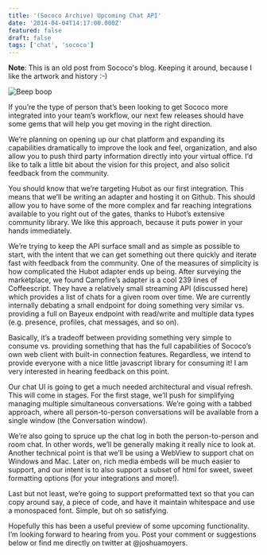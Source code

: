 ```yaml
---
title: '(Sococo Archive) Upcoming Chat API'
date: '2014-04-04T14:17:00.000Z'
featured: false
draft: false
tags: ['chat', 'sococo']
---
```


**Note**: This is an old post from Sococo's blog. Keeping it around, because I
like the artwork and history :-)

![Beep boop](./assets/XxexkxX.png)

If you’re the type of person that’s been looking to get Sococo more integrated
into your team’s workflow, our next few releases should have some gems that will
help you get moving in the right direction.

We’re planning on opening up our chat platform and expanding its capabilities
dramatically to improve the look and feel, organization, and also allow you to
push third party information directly into your virtual office. I’d like to talk
a little bit about the vision for this project, and also solicit feedback from
the community.

You should know that we’re targeting Hubot as our first integration. This means
that we’ll be writing an adapter and hosting it on Github. This should allow you
to have some of the more complex and far reaching integrations available to you
right out of the gates, thanks to Hubot’s extensive community library. We like
this approach, because it puts power in your hands immediately.

We’re trying to keep the API surface small and as simple as possible to start,
with the intent that we can get something out there quickly and iterate fast
with feedback from the community. One of the measures of simplicity is how
complicated the Hubot adapter ends up being. After surveying the marketplace, we
found Campfire’s adapter is a cool 239 lines of Coffeescript. They have a
relatively small streaming API (discussed here) which provides a list of chats
for a given room over time. We are currently internally debating a small
endpoint for doing something very similar vs. providing a full on Bayeux
endpoint with read/write and multiple data types (e.g. presence, profiles,
chat messages, and so on).

Basically, it’s a tradeoff between providing something very simple to consume
vs. providing something that has the full capabilities of Sococo’s own web
client with built-in connection features. Regardless, we intend to provide
everyone with a nice little javascript library for consuming it! I am very
interested in hearing feedback on this point.

Our chat UI is going to get a much needed architectural and visual refresh. This
will come in stages. For the first stage, we’ll push for simplifying managing
multiple simultaneous conversations. We’re going with a tabbed approach, where
all person-to-person conversations will be available from a single window (the
Conversation window).

We’re also going to spruce up the chat log in both the person-to-person and room
chat. In other words, we’ll be generally making it really nice to look at.
Another technical point is that we’ll be using a WebView to support chat on
Windows and Mac. Later on, rich media embeds will be much easier to support, and
our intent is to also support a subset of html for sweet, sweet formatting
options (for your integrations and more!).

Last but not least, we’re going to support preformatted text so that you can
copy around say, a piece of code, and have it maintain whitespace and use a
monospaced font. Simple, but oh so satisfying.

Hopefully this has been a useful preview of some upcoming functionality. I’m
looking forward to hearing from you. Post your comment or suggestions below or
find me directly on twitter at @joshuamoyers.
